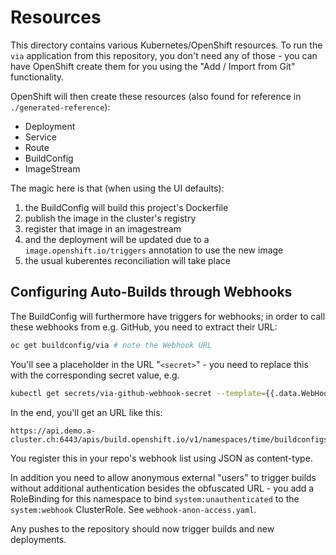 # Resources

This directory contains various Kubernetes/OpenShift resources. To run the `via` application from this repository, you don't need any of those - you can have OpenShift create them for you using the "Add / Import from Git" functionality.

OpenShift will then create these resources (also found for reference in `./generated-reference`):

- Deployment
- Service
- Route
- BuildConfig
- ImageStream

The magic here is that (when using the UI defaults):
1. the BuildConfig will build this project's Dockerfile
2. publish the image in the cluster's registry
3. register that image in an imagestream
4. and the deployment will be updated due to a `image.openshift.io/triggers` annotation to use the new image
5. the usual kuberentes reconciliation will take place

## Configuring Auto-Builds through Webhooks

The BuildConfig will furthermore have triggers for webhooks; in order to call these webhooks from e.g. GitHub, you need to extract their URL:

```bash
oc get buildconfig/via # note the Webhook URL
```

You'll see a placeholder in the URL "`<secret>`" - you need to replace this with the corresponding secret value, e.g. 
```bash
kubectl get secrets/via-github-webhook-secret --template={{.data.WebHookSecretKey}} | base64 -d
```

In the end, you'll get an URL like this:
```
https://api.demo.a-cluster.ch:6443/apis/build.openshift.io/v1/namespaces/time/buildconfigs/via/webhooks/0d9d5118dc5526fe/github
```
You register this in your repo's webhook list using JSON as content-type.

In addition you need to allow anonymous external "users" to trigger builds without additional authentication besides the obfuscated URL - you add a RoleBinding for this namespace to bind `system:unauthenticated` to the `system:webhook` ClusterRole. See `webhook-anon-access.yaml`.

Any pushes to the repository should now trigger builds and new deployments.


